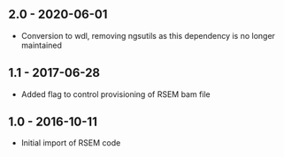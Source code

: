 ## 2.0 - 2020-06-01
- Conversion to wdl, removing ngsutils as this dependency is no longer maintained
## 1.1 - 2017-06-28
- Added flag to control provisioning of RSEM bam file
## 1.0 - 2016-10-11
- Initial import of RSEM code
